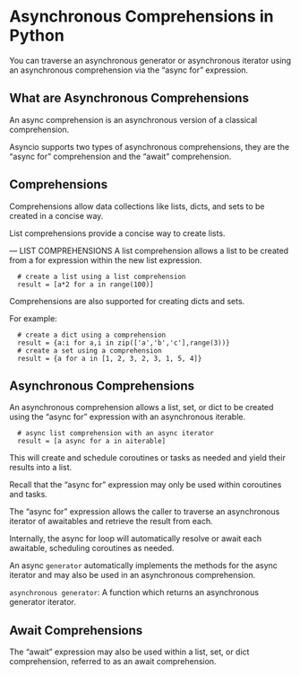 # Asynchronous Comprehensions in Python 

 You can traverse an asynchronous generator or asynchronous iterator using an asynchronous comprehension via the “async for” expression.

## What are Asynchronous Comprehensions
An async comprehension is an asynchronous version of a classical comprehension.  

Asyncio supports two types of asynchronous comprehensions, they are the “async for” comprehension and the “await” comprehension.

## Comprehensions
Comprehensions allow data collections like lists, dicts, and sets to be created in a concise way.

List comprehensions provide a concise way to create lists.

— LIST COMPREHENSIONS
A list comprehension allows a list to be created from a for expression within the new list expression.  


```
  # create a list using a list comprehension  
  result = [a*2 for a in range(100)]
```
 
Comprehensions are also supported for creating dicts and sets.

For example:
```
  # create a dict using a comprehension
  result = {a:i for a,i in zip(['a','b','c'],range(3))}
  # create a set using a comprehension
  result = {a for a in [1, 2, 3, 2, 3, 1, 5, 4]}
```

## Asynchronous Comprehensions
An asynchronous comprehension allows a list, set, or dict to be created using the “async for” expression with an asynchronous iterable.

```
  # async list comprehension with an async iterator
  result = [a async for a in aiterable]
```

This will create and schedule coroutines or tasks as needed and yield their results into a list.

Recall that the “async for” expression may only be used within coroutines and tasks.

The “async for” expression allows the caller to traverse an asynchronous iterator of awaitables and retrieve the result from each.

Internally, the async for loop will automatically resolve or await each awaitable, scheduling coroutines as needed.

An async `generator` automatically implements the methods for the async iterator and may also be used in an asynchronous comprehension.

`asynchronous generator`: A function which returns an asynchronous generator iterator.


## Await Comprehensions
The “await” expression may also be used within a list, set, or dict comprehension, referred to as an await comprehension.

